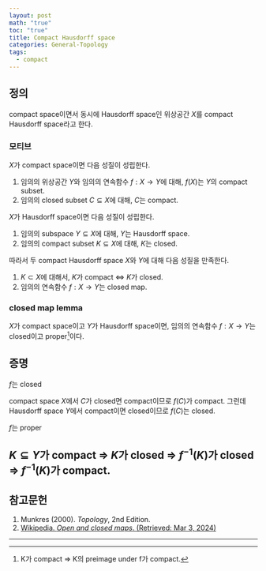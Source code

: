 ```yaml
---
layout: post
math: "true"
toc: "true"
title: Compact Hausdorff space
categories: General-Topology
tags:
  - compact
---
```

## 정의

compact space이면서 동시에 Hausdorff space인 위상공간 ${ X }$를 compact Hausdorff space라고 한다.

### 모티브

${ X }$가 compact space이면 다음 성질이 성립한다.

1. 임의의 위상공간 ${ Y }$와 임의의 연속함수 ${ f:X \to Y }$에 대해, ${ f(X)}$는 ${ Y }$의 compact subset.
1. 임의의 closed subset ${ C \subseteq X}$에 대해, ${ C }$는 compact.

${ X }$가 Hausdorff space이면 다음 성질이 성립한다.

1. 임의의 subspace ${ Y \subseteq X }$에 대해, ${ Y }$는 Hausdorff space.
1. 임의의 compact subset ${ K \subseteq X}$에 대해, ${ K }$는 closed.

따라서 두 compact Hausdorff space ${ X }$와 ${ Y }$에 대해 다음 성질을 만족한다.

1. ${ K \subset X }$에 대해서, ${ K }$가 compact ${ \Leftrightarrow }$ ${ K }$가 closed.
1. 임의의 연속함수 ${ f: X \to Y }$는 closed map.

### closed map lemma

${ X }$가 compact space이고 ${ Y }$가 Hausdorff space이면, 임의의 연속함수 ${ f: X \to Y }$는 closed이고 proper[^1]이다.

증명
---
${ f }$는 closed

compact space ${ X }$에서 ${ C }$가 closed면 compact이므로 ${ f(C) }$가 compact. 그런데 Hausdorff space ${ Y }$에서 compact이면 closed이므로 ${ f(C) }$는 closed.

${ f }$는 proper

${ K \subseteq Y }$가 compact ${ \Rightarrow }$ ${ K }$가 closed ${ \Rightarrow }$ ${ f^{-1}(K) }$가 closed ${ \Rightarrow }$ ${ f^{-1}(K) }$가 compact.
---
## 참고문헌

1. Munkres (2000). *Topology*, 2nd Edition.
1. [Wikipedia. *Open and closed maps*. (Retrieved: Mar 3, 2024)](https://en.wikipedia.org/wiki/Open_and_closed_maps)

---
[^1]: K가 compact ⇒ K의 preimage under f가 compact.